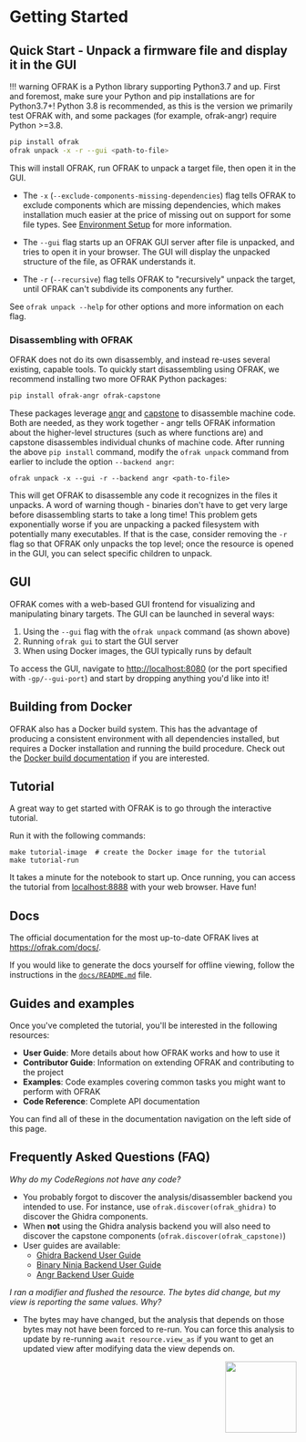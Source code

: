 # Getting Started

## Quick Start - Unpack a firmware file and display it in the GUI

!!! warning
    OFRAK is a Python library supporting Python3.7 and up. First and foremost, make sure your Python and pip installations are for Python3.7+! Python 3.8 is recommended, as this is the version we primarily test OFRAK with, and some packages (for example, ofrak-angr) require Python >=3.8.

```bash
pip install ofrak
ofrak unpack -x -r --gui <path-to-file>
```

This will install OFRAK, run OFRAK to unpack a target file, then open it in the GUI.

- The `-x` (`--exclude-components-missing-dependencies`) flag tells OFRAK to exclude components which are missing dependencies, which makes installation much easier at the price of missing out on support for some file types.
See [Environment Setup](environment-setup.md#handling-non-python-dependencies) for more information.

- The `--gui` flag starts up an OFRAK GUI server after file is unpacked, and tries to open it in your browser.
The GUI will display the unpacked structure of the file, as OFRAK understands it.

- The `-r` (`--recursive`) flag tells OFRAK to "recursively" unpack the target, until OFRAK can't subdivide its components any further.

See `ofrak unpack --help` for other options and more information on each flag.

### Disassembling with OFRAK

OFRAK does not do its own disassembly, and instead re-uses several existing, capable tools.
To quickly start disassembling using OFRAK, we recommend installing two more OFRAK Python packages:

```bash
pip install ofrak-angr ofrak-capstone
```

These packages leverage [angr](https://angr.io/) and [capstone](https://www.capstone-engine.org/) to disassemble machine code. 
Both are needed, as they work together - angr tells OFRAK information about the higher-level structures (such as where functions are) and capstone disassembles individual chunks of machine code.
After running the above `pip install` command, modify the `ofrak unpack` command from earlier to include the option `--backend angr`:

```shell
ofrak unpack -x --gui -r --backend angr <path-to-file>
```

This will get OFRAK to disassemble any code it recognizes in the files it unpacks.
A word of warning though - binaries don't have to get very large before disassembling starts to take a long time!
This problem gets exponentially worse if you are unpacking a packed filesystem with potentially many executables.
If that is the case, consider removing the `-r` flag so that OFRAK only unpacks the top level; once the resource is opened in the GUI, you can select specific children to unpack.


## GUI

OFRAK comes with a web-based GUI frontend for visualizing and manipulating binary targets. The GUI can be launched in several ways:

1. Using the `--gui` flag with the `ofrak unpack` command (as shown above)
2. Running `ofrak gui` to start the GUI server
3. When using Docker images, the GUI typically runs by default

To access the GUI, navigate to <http://localhost:8080> (or the port specified with `-gp/--gui-port`) and start by dropping anything you'd like into it!

## Building from Docker

OFRAK also has a Docker build system. 
This has the advantage of producing a consistent environment with all dependencies installed, but requires a Docker installation and running the build procedure.
Check out the [Docker build documentation](environment-setup.md#docker) if you are interested.


## Tutorial

A great way to get started with OFRAK is to go through the interactive tutorial.

Run it with the following commands:

```shell
make tutorial-image  # create the Docker image for the tutorial
make tutorial-run
```

It takes a minute for the notebook to start up. Once running, you can access the tutorial from [localhost:8888](http://localhost:8888) with your web browser. Have fun!


## Docs

The official documentation for the most up-to-date OFRAK lives at <https://ofrak.com/docs/>.

If you would like to generate the docs yourself for offline viewing, follow the instructions in the [`docs/README.md`](https://github.com/redballoonsecurity/ofrak/blob/master/docs/README.md) file.

## Guides and examples

Once you've completed the tutorial, you'll be interested in the following resources:

- **User Guide**: More details about how OFRAK works and how to use it
- **Contributor Guide**: Information on extending OFRAK and contributing to the project
- **Examples**: Code examples covering common tasks you might want to perform with OFRAK
- **Code Reference**: Complete API documentation

You can find all of these in the documentation navigation on the left side of this page.

## Frequently Asked Questions (FAQ)

_Why do my CodeRegions not have any code?_

- You probably forgot to discover the analysis/disassembler backend you intended to use. For instance, use `ofrak.discover(ofrak_ghidra)` to discover the Ghidra components.
- When **not** using the Ghidra analysis backend you will also need to discover the capstone components (`ofrak.discover(ofrak_capstone)`)
- User guides are available:
    - [Ghidra Backend User Guide](user-guide/disassembler-backends/ghidra.md)
    - [Binary Ninja Backend User Guide](user-guide/disassembler-backends/binary_ninja.md)
    - [Angr Backend User Guide](user-guide/disassembler-backends/angr.md)

_I ran a modifier and flushed the resource. The bytes did change, but my view is reporting the same values. Why?_

- The bytes may have changed, but the analysis that depends on those bytes may not have been forced to re-run. You can force this analysis to update by re-running `await resource.view_as` if you want to get an updated view after modifying data the view depends on.

<div align="right">
<img src="./assets/square_01.png" width="125" height="125">
</div>
